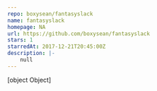 ```yaml
---
repo: boxysean/fantasyslack
name: fantasyslack
homepage: NA
url: https://github.com/boxysean/fantasyslack
stars: 1
starredAt: 2017-12-21T20:45:00Z
description: |-
    null
---
```


[object Object]
